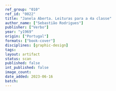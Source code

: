 ```yaml
---
ref_group: "010"
ref_id: "0022"
title: "Janela Aberta. Leituras para a 4a classe"
author_name: ["Sebastião Rodrigues"]
publisher: ["Verbo"]
year: "y1969"
origin: ["Portugal"]
formats: ["book-cover"]
disciplines: [graphic-design]
tags:
layout: artifact
status: scan
published: false
int_published: false
image_count:
date_added: 2023-06-16
batch:
---
```

